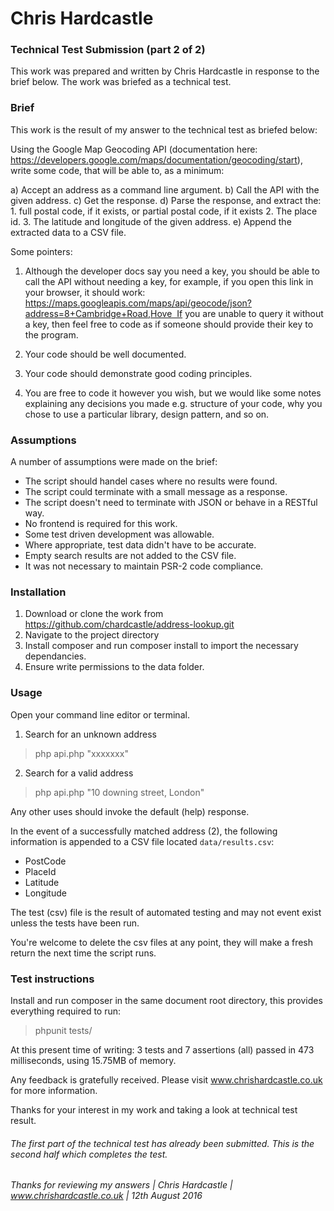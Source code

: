 # Chris Hardcastle
### Technical Test Submission (part 2 of 2)

This work was prepared and written by Chris Hardcastle in response to the brief below.
The work was briefed as a technical test.

### Brief

This work is the result of my answer to the technical test as briefed below:

Using the Google Map Geocoding API (documentation here: https://developers.google.com/maps/documentation/geocoding/start), write some code, that will be able to, as a minimum:

a)	Accept an address as a command line argument.
b)	Call the API with the given address.
c)	Get the response.
d)	Parse the response, and extract the:
	1.	full postal code, if it exists, or partial postal code, if it exists
	2.	The place id.
	3.	The latitude and longitude of the given address.
e)	Append the extracted data to a CSV file.

Some pointers:

1. Although the developer docs say you need a key, you should be able to call the API without needing a key, for example, if you open this link in your browser, it should work: https://maps.googleapis.com/maps/api/geocode/json?address=8+Cambridge+Road,Hove  If you are unable to query it without a key, then feel free to code as if someone should provide their key to the program.

2. Your code should be well documented.

3. Your code should demonstrate good coding principles.

4. You are free to code it however you wish, but we would like some notes explaining any decisions you made e.g. structure of your code, why you chose to use a particular library, design pattern, and so on.


### Assumptions

A number of assumptions were made on the brief:

* The script should handel cases where no results were found.
* The script could terminate with a small message as a response.
* The script doesn't need to terminate with JSON or behave in a RESTful way.
* No frontend is required for this work.
* Some test driven development was allowable.
* Where appropriate, test data didn't have to be accurate.
* Empty search results are not added to the CSV file.
* It was not necessary to maintain PSR-2 code compliance.

### Installation

1) Download or clone the work from https://github.com/chardcastle/address-lookup.git
2) Navigate to the project directory
3) Install composer and run composer install to import the necessary dependancies.
4) Ensure write permissions to the data folder.

### Usage

Open your command line editor or terminal.

1) Search for an unknown address
> php api.php "xxxxxxx"

2) Search for a valid address
> php api.php "10 downing street, London"

Any other uses should invoke the default (help) response.

In the event of a successfully matched address (2), the following information is appended to a CSV file located ```data/results.csv```:

* PostCode
* PlaceId
* Latitude
* Longitude

The test (csv) file is the result of automated testing and may not event exist unless the tests have been run.

You're welcome to delete the csv files at any point, they will make a fresh return the next time the script runs.

### Test instructions

Install and run composer in the same document root directory, this provides
everything required to run:

> phpunit tests/

At this present time of writing:
3 tests and 7 assertions (all) passed in 473 milliseconds, using 15.75MB of memory.

Any feedback is gratefully received. Please visit www.chrishardcastle.co.uk for more information.

Thanks for your interest in my work and taking a look at technical test result.

###### The first part of the technical test has already been submitted. This is the second half which completes the test.
###### Thanks for reviewing my answers | Chris Hardcastle | www.chrishardcastle.co.uk | 12th August 2016
